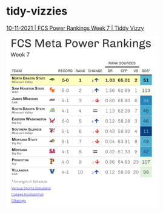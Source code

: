 # tidy-vizzies

[10-11-2021 | FCS Power Rankings Week 7 | Tiddy Vizzy](https://github.com/andrew-block/tidy-vizzies/blob/main/fcs_power_rankings/fcs_power_rankings.R) 

<p align="left">
<img src="https://raw.githubusercontent.com/andrew-block/tidy-vizzies/main/fcs_power_rankings/images/fcs_power_rankings.png" width="400" height="450" />
</p>


